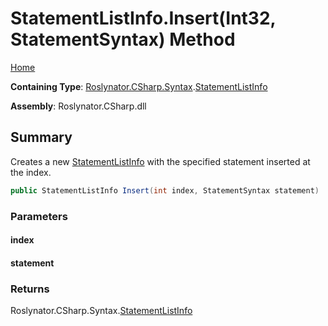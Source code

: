 <a name="_Top"></a>

# StatementListInfo\.Insert\(Int32, StatementSyntax\) Method

[Home](../../../../../README.md#_Top)

**Containing Type**: [Roslynator.CSharp.Syntax](../../README.md#_Top)\.[StatementListInfo](../README.md#_Top)

**Assembly**: Roslynator\.CSharp\.dll

## Summary

Creates a new [StatementListInfo](../README.md#_Top) with the specified statement inserted at the index\.

```csharp
public StatementListInfo Insert(int index, StatementSyntax statement)
```

### Parameters

#### index

#### statement

### Returns

Roslynator\.CSharp\.Syntax\.[StatementListInfo](../README.md#_Top)

